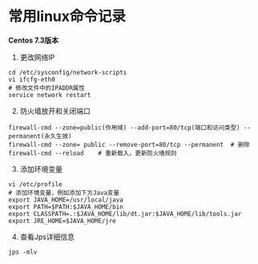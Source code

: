 # 常用linux命令记录

**Centos 7.3版本**
1. 更改网络IP
```
cd /etc/sysconfig/network-scripts
vi ifcfg-eth0
# 修改文件中的IPADDR属性
service network restart
```
2. 防火墙放开和关闭端口
```
firewall-cmd --zone=public(作用域) --add-port=80/tcp(端口和访问类型) --permanent(永久生效)
firewall-cmd --zone= public --remove-port=80/tcp --permanent  # 删除
firewall-cmd --reload    # 重新载入，更新防火墙规则
```
3. 添加环境变量
```
vi /etc/profile
# 添加环境变量，例如添加下方Java变量
export JAVA_HOME=/usr/local/java
export PATH=$PATH:$JAVA_HOME/bin
export CLASSPATH=.:$JAVA_HOME/lib/dt.jar:$JAVA_HOME/lib/tools.jar
export JRE_HOME=$JAVA_HOME/jre
```
4. 查看Jps详细信息
```
jps -mlv
```
